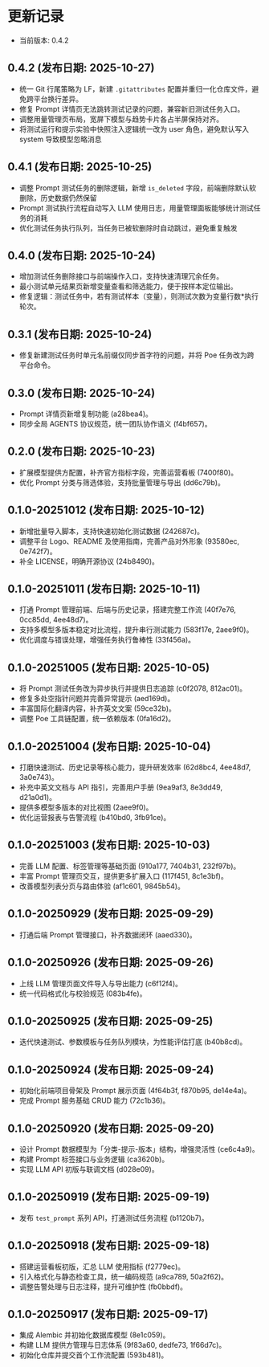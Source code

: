 ﻿# 更新记录

- 当前版本: 0.4.2

## 0.4.2 (发布日期: 2025-10-27)
- 统一 Git 行尾策略为 LF，新建 `.gitattributes` 配置并重归一化仓库文件，避免跨平台换行差异。
- 修复 Prompt 详情页无法跳转测试记录的问题，兼容新旧测试任务入口。
- 调整用量管理页布局，宽屏下模型与趋势卡片各占半屏保持对齐。
- 将测试运行和提示实验中快照注入逻辑统一改为 user 角色，避免默认写入 system 导致模型忽略消息

## 0.4.1 (发布日期: 2025-10-25)
- 调整 Prompt 测试任务的删除逻辑，新增 `is_deleted` 字段，前端删除默认软删除，历史数据仍然保留
- Prompt 测试执行流程自动写入 LLM 使用日志，用量管理面板能够统计测试任务的消耗
- 优化测试任务执行队列，当任务已被软删除时自动跳过，避免重复触发

## 0.4.0 (发布日期: 2025-10-24)
- 增加测试任务删除接口与前端操作入口，支持快速清理冗余任务。
- 最小测试单元结果页新增变量查看和筛选能力，便于按样本定位输出。
- 修复逻辑：测试任务中，若有测试样本（变量），则测试次数为变量行数*执行轮次。

## 0.3.1 (发布日期: 2025-10-24)
- 修复新建测试任务时单元名前缀仅同步首字符的问题，并将 Poe 任务改为跨平台命令。

## 0.3.0 (发布日期: 2025-10-24)
- Prompt 详情页新增复制功能 (a28bea4)。
- 同步全局 AGENTS 协议规范，统一团队协作语义 (f4bf657)。

## 0.2.0 (发布日期: 2025-10-23)
- 扩展模型提供方配置，补齐官方指标字段，完善运营看板 (7400f80)。
- 优化 Prompt 分类与筛选体验，支持批量管理与导出 (dd6c79b)。

## 0.1.0-20251012 (发布日期: 2025-10-12)
- 新增批量导入脚本，支持快速初始化测试数据 (242687c)。
- 调整平台 Logo、README 及使用指南，完善产品对外形象 (93580ec, 0e742f7)。
- 补全 LICENSE，明确开源协议 (24b8490)。

## 0.1.0-20251011 (发布日期: 2025-10-11)
- 打通 Prompt 管理前端、后端与历史记录，搭建完整工作流 (40f7e76, 0cc85dd, 4ee48d7)。
- 支持多模型多版本稳定对比流程，提升串行测试能力 (583f17e, 2aee9f0)。
- 优化调度与错误处理，增强任务执行鲁棒性 (33f456a)。

## 0.1.0-20251005 (发布日期: 2025-10-05)
- 将 Prompt 测试任务改为异步执行并提供日志追踪 (c0f2078, 812ac01)。
- 修复多处空指针问题并完善异常提示 (aed169d)。
- 丰富国际化翻译内容，补齐英文文案 (59ce32b)。
- 调整 Poe 工具链配置，统一依赖版本 (0fa16d2)。

## 0.1.0-20251004 (发布日期: 2025-10-04)
- 打磨快速测试、历史记录等核心能力，提升研发效率 (62d8bc4, 4ee48d7, 3a0e743)。
- 补充中英文文档与 API 指引，完善用户手册 (9ea9af3, 8e3dd49, d21a0d1)。
- 提供多模型多版本的对比视图 (2aee9f0)。
- 优化运营报表与告警流程 (b410bd0, 3fb91ce)。

## 0.1.0-20251003 (发布日期: 2025-10-03)
- 完善 LLM 配置、标签管理等基础页面 (910a177, 7404b31, 232f97b)。
- 丰富 Prompt 管理页交互，提供更多扩展入口 (117f451, 8c1e3bf)。
- 改善模型列表分页与路由体验 (af1c601, 9845b54)。

## 0.1.0-20250929 (发布日期: 2025-09-29)
- 打通后端 Prompt 管理接口，补齐数据闭环 (aaed330)。

## 0.1.0-20250926 (发布日期: 2025-09-26)
- 上线 LLM 管理页面文件导入与导出能力 (c6f12f4)。
- 统一代码格式化与校验规范 (083b4fe)。

## 0.1.0-20250925 (发布日期: 2025-09-25)
- 迭代快速测试、参数模板与任务队列模块，为性能评估打底 (b40b8cd)。

## 0.1.0-20250924 (发布日期: 2025-09-24)
- 初始化前端项目骨架及 Prompt 展示页面 (4f64b3f, f870b95, de14e4a)。
- 完成 Prompt 服务基础 CRUD 能力 (72c1b36)。

## 0.1.0-20250920 (发布日期: 2025-09-20)
- 设计 Prompt 数据模型为「分类-提示-版本」结构，增强灵活性 (ce6c4a9)。
- 构建 Prompt 标签接口与业务逻辑 (ca3620b)。
- 实现 LLM API 初版与联调文档 (d028e09)。

## 0.1.0-20250919 (发布日期: 2025-09-19)
- 发布 `test_prompt` 系列 API，打通测试任务流程 (b1120b7)。

## 0.1.0-20250918 (发布日期: 2025-09-18)
- 搭建运营看板初版，汇总 LLM 使用指标 (f2779ec)。
- 引入格式化与静态检查工具，统一编码规范 (a9ca789, 50a2f62)。
- 调整告警处理与日志注释，提升可维护性 (fb0bbdf)。

## 0.1.0-20250917 (发布日期: 2025-09-17)
- 集成 Alembic 并初始化数据库模型 (8e1c059)。
- 构建 LLM 提供方管理与日志体系 (9f83a60, dedfe73, 1f66d7c)。
- 初始化仓库并提交首个工作流配置 (593b481)。
